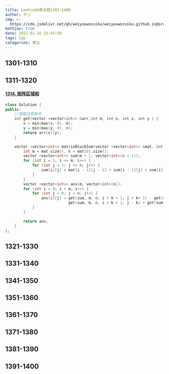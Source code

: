 ```yaml
---
title: Leetcode算法题1301-1400
author: 不二
img: >-
  https://cdn.jsdelivr.net/gh/weiyouwozuiku/weiyouwozuiku.github.io@src/source/_posts/PageImg/算法/Leetcode算法题1301-1400.jpeg
mathjax: true
date: 2022-01-16 23:43:50
tags: Cpp
categories: 算法
---
```


## 1301-1310
## 1311-1320

#### [1314. 矩阵区域和](https://leetcode-cn.com/problems/matrix-block-sum/)

```cpp
class Solution {
public:
    //获取边界条件
    int get(vector <vector<int>> &arr,int m, int n, int x, int y ) {
        x = min(max(x, 0), m);
        y = min(max(y, 0), n);
        return arr[x][y];
    }

    vector <vector<int>> matrixBlockSum(vector <vector<int>> &mat, int k) {
        int m = mat.size(), n = mat[0].size();
        vector <vector<int>> sum(m + 1, vector<int>(n + 1));
        for (int i = 1; i <= m; i++) {
            for (int j = 1; j <= n; j++) {
                sum[i][j] = mat[i - 1][j - 1] + sum[i - 1][j] + sum[i][j - 1] - sum[i - 1][j - 1];
            }
        }
        vector <vector<int>> ans(m, vector<int>(n));
        for (int i = 0; i < m; i++) {
            for (int j = 0; j < n; j++) {
                ans[i][j] = get(sum, m, n, i + k + 1, j + k+ 1) - get(sum, m, n, i - k, j + k + 1) -
                            get(sum, m, n, i + k + 1, j - k) + get(sum, m, n, i - k, j - k);
            }
        }

        return ans;
    }
};
```



## 1321-1330
## 1331-1340

## 1341-1350
## 1351-1360
## 1361-1370
## 1371-1380
## 1381-1390
## 1391-1400

